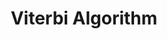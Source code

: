 ---
title: "Viterbi Algorithm"

categories: ['']

tags: ['Viterbi', 'Algorithm']

arabic: ['خوارزم فيتربي']

publishers: ['المعالجة اﻵلية للنصوص العربية']

types: "word"

slug: ""
---